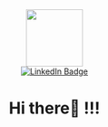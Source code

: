 <div id="header" align="center">
  <img src="https://github.com/user-attachments/assets/fae72fcd-6441-4ed1-8301-767d29cd8597" width="100"/>
  <br>
  <a href="https://www.linkedin.com/in/vibha-hb/">
    <img src="https://img.shields.io/badge/LinkedIn-blue?style=for-the-badge&logo=linkedin&logoColor=white" alt="LinkedIn Badge"/>
  </a>
  <br>
  <h1>Hi there👋 !!! </h1>
</div>

<!--## Hi there 👋-->

<!--
**11vib/11vib** is a ✨ _special_ ✨ repository because its `README.md` (this file) appears on your GitHub profile.

Here are some ideas to get you started:

- 🔭 I’m currently working on ...
- 🌱 I’m currently learning ...
- 👯 I’m looking to collaborate on ...
- 🤔 I’m looking for help with ...
- 💬 Ask me about ...
- 📫 How to reach me: ...
- 😄 Pronouns: ...
- ⚡ Fun fact: ...
-->
